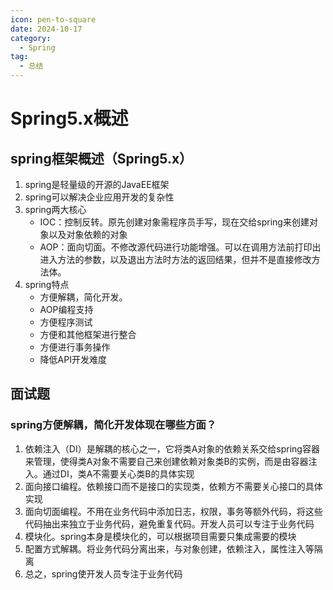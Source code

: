```yaml
---
icon: pen-to-square
date: 2024-10-17
category:
  - Spring
tag:
  - 总结
---
```

# Spring5.x概述

## spring框架概述（Spring5.x）

<!-- more -->
1. spring是轻量级的开源的JavaEE框架
2. spring可以解决企业应用开发的复杂性
3. spring两大核心
   - IOC：控制反转。原先创建对象需程序员手写，现在交给spring来创建对象以及对象依赖的对象
   - AOP：面向切面。不修改源代码进行功能增强。可以在调用方法前打印出进入方法的参数，以及退出方法时方法的返回结果，但并不是直接修改方法体。
4. spring特点
   - 方便解耦，简化开发。
   - AOP编程支持
   - 方便程序测试
   - 方便和其他框架进行整合
   - 方便进行事务操作
   - 降低API开发难度

## 面试题

###  spring方便解耦，简化开发体现在哪些方面？
1. 依赖注入（DI）是解耦的核心之一，它将类A对象的依赖关系交给spring容器来管理，使得类A对象不需要自己来创建依赖对象类B的实例，而是由容器注入。通过DI，类A不需要关心类B的具体实现
2. 面向接口编程。依赖接口而不是接口的实现类，依赖方不需要关心接口的具体实现
3. 面向切面编程。不用在业务代码中添加日志，权限，事务等额外代码，将这些代码抽出来独立于业务代码，避免重复代码。开发人员可以专注于业务代码
4. 模块化。spring本身是模块化的，可以根据项目需要只集成需要的模块
5. 配置方式解耦。将业务代码分离出来，与对象创建，依赖注入，属性注入等隔离
6. 总之，spring使开发人员专注于业务代码